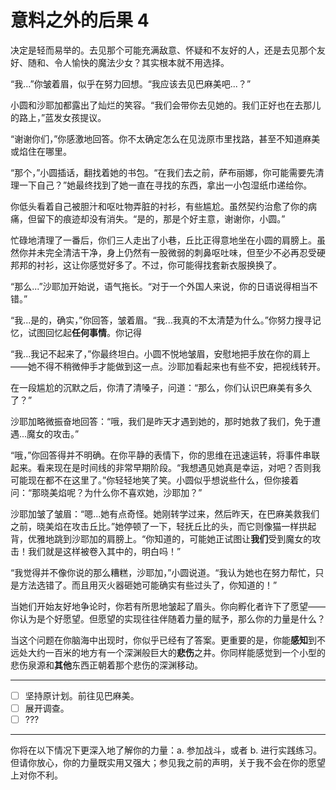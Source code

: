 # 意料之外的后果 4

决定是轻而易举的。去见那个可能充满敌意、怀疑和不友好的人，还是去见那个友好、随和、令人愉快的魔法少女？其实根本就不用选择。

“我...”你皱着眉，似乎在努力回想。“我应该去见巴麻美吧...？”

小圆和沙耶加都露出了灿烂的笑容。“我们会带你去见她的。我们正好也在去那儿的路上，”蓝发女孩提议。

“谢谢你们，”你感激地回答。你不太确定怎么在见泷原市里找路，甚至不知道麻美或焰住在哪里。

“那个，”小圆插话，翻找着她的书包。“在我们去之前，萨布丽娜，你可能需要先清理一下自己？”她最终找到了她一直在寻找的东西，拿出一小包湿纸巾递给你。

你低头看着自己被胆汁和呕吐物弄脏的衬衫，有些尴尬。虽然契约治愈了你的病痛，但留下的痕迹却没有消失。“是的，那是个好主意，谢谢你，小圆。”

忙碌地清理了一番后，你们三人走出了小巷，丘比正得意地坐在小圆的肩膀上。虽然你并未完全清洁干净，身上仍然有一股微弱的刺鼻呕吐味，但至少不必再忍受硬邦邦的衬衫，这让你感觉好多了。不过，你可能得找套新衣服换换了。

“那么...”沙耶加开始说，语气拖长。“对于一个外国人来说，你的日语说得相当不错。”

“我...是的，确实，”你回答，皱着眉。“我...我真的不太清楚为什么。”你努力搜寻记忆，试图回忆起**任何事情**。你记得

“我...我记不起来了，”你最终坦白。小圆不悦地皱眉，安慰地把手放在你的肩上——她不得不稍微伸手才能做到这一点。沙耶加看起来也有些不安，把视线转开。

在一段尴尬的沉默之后，你清了清嗓子，问道：“那么，你们认识巴麻美有多久了？”

沙耶加略微振奋地回答：“哦，我们是昨天才遇到她的，那时她救了我们，免于遭遇...魔女的攻击。”

“哦，”你回答得并不明确。在你平静的表情下，你的思维在迅速运转，将事件串联起来。看来现在是时间线的非常早期阶段。“我想遇见她真是幸运，对吧？否则我可能现在都不在这里了。”你轻轻地笑了笑。小圆似乎想说些什么，但你接着问：“那晓美焰呢？为什么你不喜欢她，沙耶加？”

沙耶加皱了皱眉：“嗯...她有点奇怪。她刚转学过来，然后昨天，在巴麻美救我们之前，晓美焰在攻击丘比。”她停顿了一下，轻抚丘比的头，而它则像猫一样拱起背，优雅地跳到沙耶加的肩膀上。“你知道的，可能她正试图让**我们**受到魔女的攻击！我们就是这样被卷入其中的，明白吗！”

“我觉得并不像你说的那么糟糕，沙耶加，”小圆说道。“我认为她也在努力帮忙，只是方法选错了。而且用灭火器砸她可能确实有些过头了，你知道的！”

当她们开始友好地争论时，你若有所思地皱起了眉头。你向孵化者许下了愿望——你认为是个好愿望。但愿望的实现往往伴随着力量的赋予，那么你的力量是什么？

当这个问题在你脑海中出现时，你似乎已经有了答案。更重要的是，你能**感知**到不远处大约一百米的地方有一个深渊般巨大的**悲伤**之井。你同样能感觉到一个小型的悲伤泉源和**其他**东西正朝着那个悲伤的深渊移动。

---

- [ ] 坚持原计划。前往见巴麻美。
- [ ] 展开调查。
- [ ] ???

---

你将在以下情况下更深入地了解你的力量：a. 参加战斗，或者 b. 进行实践练习。但请你放心，你的力量既实用又强大；参见我之前的声明，关于我不会在你的愿望上对你不利。
